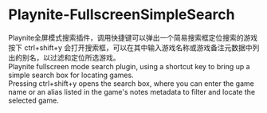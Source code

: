 # Playnite-FullscreenSimpleSearch
Playnite全屏模式搜索插件，调用快捷键可以弹出一个简易搜索框定位搜索的游戏<br>
按下 ctrl+shift+y 会打开搜索框，可以在其中输入游戏名称或游戏备注元数据中列出的别名，以过滤和定位所选游戏。<br>
Playnite fullscreen mode search plugin, using a shortcut key to bring up a simple search box for locating games.<br>
Pressing ctrl+shift+y opens the search box, where you can enter the game name or an alias listed in the game's notes metadata to filter and locate the selected game.<br>
